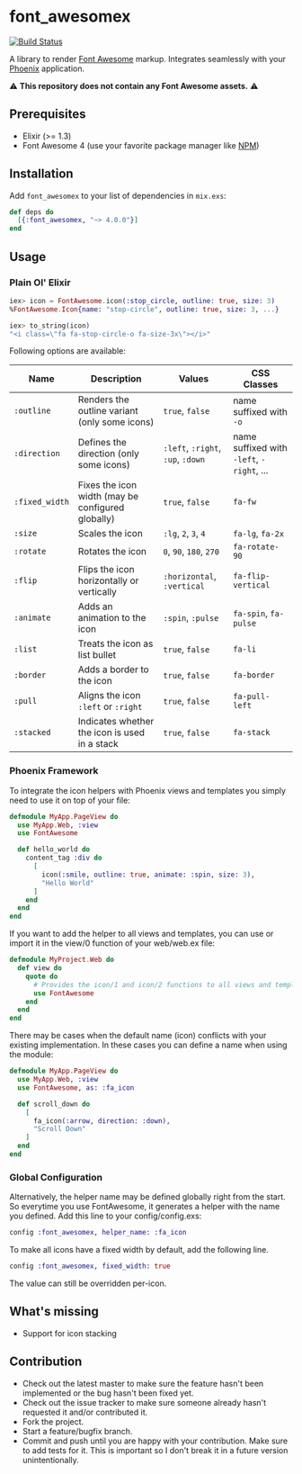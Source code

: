 # font_awesomex

[![Build Status](https://travis-ci.org/tlux/font_awesomex.svg?branch=master)](https://travis-ci.org/tlux/font_awesomex)

A library to render [Font Awesome](http://fontawesome.io/) markup.
Integrates seamlessly with your [Phoenix](http://phoenixframework.org)
application.

:warning: **This repository does not contain any Font Awesome assets.** :warning:

## Prerequisites

* Elixir (>= 1.3)
* Font Awesome 4 (use your favorite package manager like [NPM](https://www.npmjs.com/package/font-awesome))

## Installation

Add `font_awesomex` to your list of dependencies in `mix.exs`:

```elixir
def deps do
  [{:font_awesomex, "~> 4.0.0"}]
end
```

## Usage

### Plain Ol' Elixir

```elixir
iex> icon = FontAwesome.icon(:stop_circle, outline: true, size: 3)
%FontAwesome.Icon{name: "stop-circle", outline: true, size: 3, ...}

iex> to_string(icon)
"<i class=\"fa fa-stop-circle-o fa-size-3x\"></i>"
```

Following options are available:

| Name           | Description                                       | Values                     | CSS Classes           |
| -------------- | --------------------------------------------------|----------------------------|-----------------------|
| `:outline`     | Renders the outline variant (only some icons)                       | `true`, `false`            | name suffixed with `-o`      |
| `:direction`   | Defines the direction (only some icons)           | `:left`, `:right`, `:up`, `:down` | name suffixed with `-left`, `-right`, ...
| `:fixed_width` | Fixes the icon width (may be configured globally) | `true`, `false`            | `fa-fw`               |
| `:size`        | Scales the icon                                   | `:lg`, `2`, `3`, `4`       | `fa-lg`, `fa-2x`      |
| `:rotate`      | Rotates the icon                                  | `0`, `90`, `180`, `270`    | `fa-rotate-90`        |
| `:flip`        | Flips the icon horizontally or vertically         | `:horizontal`, `:vertical` | `fa-flip-vertical`    |
| `:animate`     | Adds an animation to the icon                     | `:spin`, `:pulse`          | `fa-spin`, `fa-pulse` |
| `:list`        | Treats the icon as list bullet                    | `true`, `false`            | `fa-li`               |
| `:border`      | Adds a border to the icon                         | `true`, `false`            | `fa-border`           |
| `:pull`        | Aligns the icon `:left` or `:right`               | `true`, `false`            | `fa-pull-left`        |
| `:stacked`     | Indicates whether the icon is used in a stack     | `true`, `false`            | `fa-stack`            |

### Phoenix Framework

To integrate the icon helpers with Phoenix views and templates you simply need
to use it on top of your file:


```elixir
defmodule MyApp.PageView do
  use MyApp.Web, :view
  use FontAwesome

  def hello_world do
    content_tag :div do
      [
        icon(:smile, outline: true, animate: :spin, size: 3),
        "Hello World"
      ]
    end
  end
end
```

If you want to add the helper to all views and templates, you can use or import
it in the view/0 function of your web/web.ex file:


```elixir
defmodule MyProject.Web do
  def view do
    quote do
      # Provides the icon/1 and icon/2 functions to all views and templates
      use FontAwesome
    end
  end
end
```

There may be cases when the default name (icon) conflicts with your existing
implementation. In these cases you can define a name when using the module:

```elixir
defmodule MyApp.PageView do
  use MyApp.Web, :view
  use FontAwesome, as: :fa_icon

  def scroll_down do
    [
      fa_icon(:arrow, direction: :down),
      "Scroll Down"
    ]
  end
end
```

### Global Configuration

Alternatively, the helper name may be defined globally right from the start.
So everytime you use FontAwesome, it generates a helper with the name you
defined. Add this line to your config/config.exs:

```elixir
config :font_awesomex, helper_name: :fa_icon
```

To make all icons have a fixed width by default, add the following line.

```elixir
config :font_awesomex, fixed_width: true
```

The value can still be overridden per-icon.

## What's missing

* Support for icon stacking

## Contribution

* Check out the latest master to make sure the feature hasn't been implemented
  or the bug hasn't been fixed yet.
* Check out the issue tracker to make sure someone already hasn't requested it
  and/or contributed it.
* Fork the project.
* Start a feature/bugfix branch.
* Commit and push until you are happy with your contribution. Make sure to add
  tests for it. This is important so I don't break it in a future version
  unintentionally.
